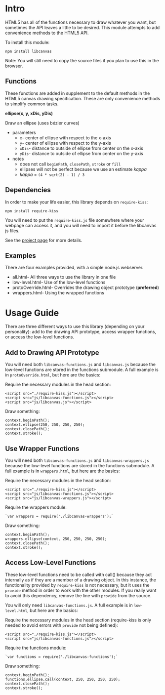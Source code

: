 Intro
=====

HTML5 has all of the functions necessary to draw whatever you want, but sometimes the API leaves a little to be desired.  This module attempts to add convenience methods to the HTML5 API.

To install this module:

`npm install libcanvas`

Note: You will still need to copy the source files if you plan to use this in the browser.

Functions
---------

These functions are added in supplement to the default methods in the HTML5 canvas drawing specification.  These are only convenience methods to simplify common tasks.

**ellipse(x, y, xDis, yDis)**

Draw an ellipse (uses bézier curves)

* parameters
  * `x`- center of ellipse with respect to the x-axis
  * `y`- center of ellipse with respect to the y-axis
  * `xDis`- distance to outside of ellipse from center on the x-axis
  * `yDis`- distance to outside of ellipse from center on the y-axis
* notes
  * does not call `beginPath`, `closePath`, `stroke` or `fill`
  * ellipses will not be perfect because we use an estimate *kappa*
  * *kappa* = `(4 * sqrt(2) - 1) / 3`

Dependencies
------------

In order to make your life easier, this library depends on `require-kiss`:

`npm install require-kiss`

You will need to put the `require-kiss.js` file somewhere where your webpage can access it, and you will need to import it before the libcanvas js files.

See the [project page](https://github.com/coolaj86/require-kiss-js) for more details.

Examples
--------

There are four examples provided, with a simple node.js webserver.

* all.html- All three ways to use the library in one file
* low-level.html- Use of the low-level functions
* protoOverride.html- Overrides the drawing object prototype (**preferred**)
* wrappers.html- Using the wrapped functions

Usage Guide
===========

There are three different ways to use this library (depending on your personality): add to the drawing API prototype, access wrapper functions, or access the low-level functions.

Add to Drawing API Prototype
----------------------------

You will need both `libcanvas-functions.js` and `libcanvas.js` because the low-level functions are stored in the functions submodule.  A full example is in `protoOverride.html`, but here are the basics:

Require the necessary modules in the head section:

	<script src="./require-kiss.js"></script>
	<script src="js/libcanvas-functions.js"></script>
	<script src="js/libcanvas.js"></script>

Draw something:

	context.beginPath();
	context.ellipse(250, 250, 250, 250);
	context.closePath();
	context.stroke();

Use Wrapper Functions
---------------------

You will need both `libcanvas-functions.js` and `libcanvas-wrappers.js` because the low-level functions are stored in the functions submodule.  A full example is in `wrappers.html`, but here are the basics:

Require the necessary modules in the head section:

	<script src="./require-kiss.js"></script>
	<script src="js/libcanvas-functions.js"></script>
	<script src="js/libcanvas-wrappers.js"></script>

Require the wrappers module:

	`var wrappers = require('./libcanvas-wrappers');`

Draw something:

	context.beginPath();
	wrappers.ellipse(context, 250, 250, 250, 250);
	context.closePath();
	context.stroke();

Access Low-Level Functions
--------------------------

These low-level functions need to be called with call() because they act internally as if they are a member of a drawing object. In this instance, the functionality provided by `require-kiss` is not necessary, but it uses the `provide` method in order to work with the other modules. If you really want to avoid this dependency, remove the line with `provide` from the source.

You will only need `libcanvas-functions.js`.  A full example is in `low-level.html`, but here are the basics:

Require the necessary modules in the head section (require-kiss is only needed to avoid errors with `provide` not being defined):

	<script src="./require-kiss.js"></script>
	<script src="js/libcanvas-functions.js"></script>

Require the functions module:

	`var functions = require('./libcanvas-functions');`

Draw something:

	context.beginPath();
	functions.ellipse.call(context, 250, 250, 250, 250);
	context.closePath();
	context.stroke();
